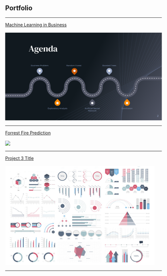## Portfolio

---

[Machine Learning in Business](/sample_page)
<br><br>
<img src="images/Screenshot 2023-08-05 130713.png"/>

---
[Forrest Fire Prediction](/pdf/sample_presentation.pdf)
<br><br>
<img src="images/images/Screenshot 2023-08-05 130550.png"/>

---
[Project 3 Title](http://example.com/)
<br><br>
<img src="images/dummy_thumbnail.jpg?raw=true"/>

---
